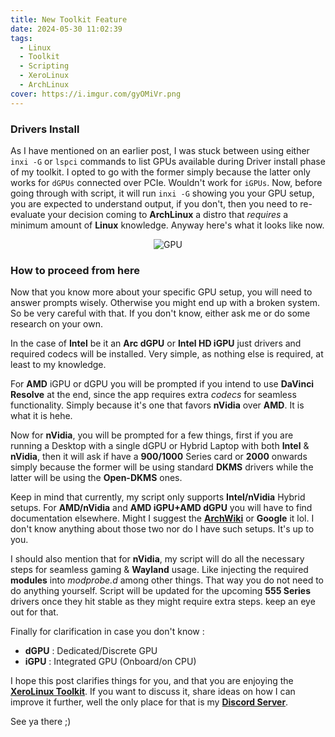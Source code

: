 ```yaml
---
title: New Toolkit Feature
date: 2024-05-30 11:02:39
tags:
  - Linux
  - Toolkit
  - Scripting
  - XeroLinux
  - ArchLinux
cover: https://i.imgur.com/gyOMiVr.png
---
```


### Drivers Install

As I have mentioned on an earlier post, I was stuck between using either `inxi -G` or `lspci` commands to list GPUs available during Driver install phase of my toolkit. I opted to go with the former simply because the latter only works for `dGPUs` connected over PCIe. Wouldn't work for `iGPUs`. Now, before going through with script, it will run `inxi -G` showing you your GPU setup, you are expected to understand output, if you don't, then you need to re-evaluate your decision coming to **ArchLinux** a distro that *requires* a minimum amount of **Linux** knowledge. Anyway here's what it looks like now.

<div align="center">

![GPU](https://i.imgur.com/s8jkwa7.png)

</div>

### How to proceed from here

Now that you know more about your specific GPU setup, you will need to answer prompts wisely. Otherwise you might end up with a broken system. So be very careful with that. If you don't know, either ask me or do some research on your own.

In the case of **Intel** be it an **Arc dGPU** or **Intel HD iGPU** just drivers and required codecs will be installed. Very simple, as nothing else is required, at least to my knowledge.

For **AMD** iGPU or dGPU you will be prompted if you intend to use **DaVinci Resolve** at the end, since the app requires extra *codecs* for seamless functionality. Simply because it's one that favors **nVidia** over **AMD**. It is what it is hehe.

Now for **nVidia**, you will be prompted for a few things, first if you are running a Desktop with a single dGPU or Hybrid Laptop with both **Intel** & **nVidia**, then it will ask if have a **900/1000** Series card or **2000** onwards simply because the former will be using standard **DKMS** drivers while the latter will be using the **Open-DKMS** ones.

Keep in mind that currently, my script only supports **Intel/nVidia** Hybrid setups. For **AMD/nVidia** and **AMD iGPU+AMD dGPU** you will have to find documentation elsewhere. Might I suggest the [**ArchWiki**](https://wiki.archlinux.org) or **Google** it lol. I don't know anything about those two nor do I have such setups. It's up to you.

I should also mention that for **nVidia**, my script will do all the necessary steps for seamless gaming & **Wayland** usage. Like injecting the required **modules** into *modprobe.d* among other things. That way you do not need to do anything yourself. Script will be updated for the upcoming **555 Series** drivers once they hit stable as they might require extra steps. keep an eye out for that.

Finally for clarification in case you don't know :

- **dGPU** : Dedicated/Discrete GPU
- **iGPU** : Integrated GPU (Onboard/on CPU)

I hope this post clarifies things for you, and that you are enjoying the [**XeroLinux Toolkit**](https://github.com/xerolinux/xlapit-cli). If you want to discuss it, share ideas on how I can improve it further, well the only place for that is my [**Discord Server**](https://discord.gg/5sqxTSuKZu).

See ya there ;)
